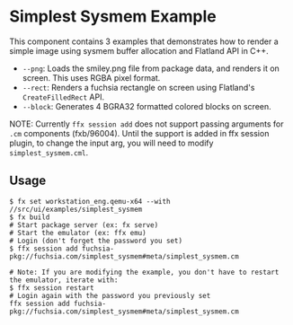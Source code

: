 # Simplest Sysmem Example

This component contains 3 examples that demonstrates how to render a simple image using sysmem buffer allocation and Flatland API in C++.

* `--png`: Loads the smiley.png file from package data, and renders it on screen. This uses RGBA pixel format.
* `--rect`: Renders a fuchsia rectangle on screen using Flatland's `CreateFilledRect` API.
* `--block`: Generates 4 BGRA32 formatted colored blocks on screen.

NOTE: Currently `ffx session add` does not support passing arguments for `.cm` components (fxb/96004). Until the support is added in ffx session plugin, to change the input arg, you will need to modify `simplest_sysmem.cml`.

## Usage

```shell
$ fx set workstation_eng.qemu-x64 --with //src/ui/examples/simplest_sysmem
$ fx build
# Start package server (ex: fx serve)
# Start the emulator (ex: ffx emu)
# Login (don't forget the password you set)
$ ffx session add fuchsia-pkg://fuchsia.com/simplest_sysmem#meta/simplest_sysmem.cm

# Note: If you are modifying the example, you don't have to restart the emulator, iterate with:
$ ffx session restart
# Login again with the password you previously set
ffx session add fuchsia-pkg://fuchsia.com/simplest_sysmem#meta/simplest_sysmem.cm
```
